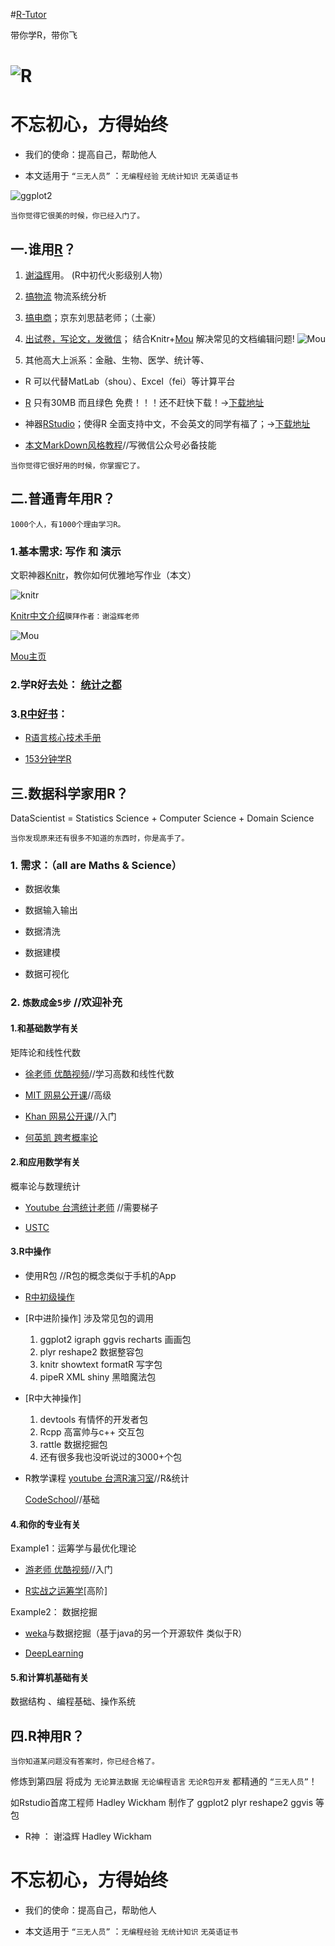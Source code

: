 #[R-Tutor](http://cran.r-project.org/doc/contrib/Liu-FAQ.pdf)

带你学R，带你飞

![R](https://pbs.twimg.com/profile_images/508630159461580801/SPEYeilx_400x400.jpeg)
=======

# 不忘初心，方得始终

 * 我们的使命：提高自己，帮助他人

 * 本文适用于 `“三无人员”` ：`无编程经验` `无统计知识` `无英语证书`

![ggplot2](https://github.com/harryprince/R-Tutor/blob/master/R%26ggplot2/气泡图.png)

`当你觉得它很美的时候，你已经入门了。`


## 一.谁用[R](http://mirror.bjtu.edu.cn/cran/)？

1. [谢溢辉](http://yihui.name/cn/)用。 (R中初代火影级别人物）

2. [搞物流](https://github.com/harryprince/Operation-Research-with-R) 物流系统分析
3. [搞电商](http://www.bjt.name/2014/09/mail-from-audience/)；京东刘思喆老师；（土豪）

4. [出试卷，写论文，发微信](http://www.loyhome.com/%E6%9C%89%E8%B6%A3%E7%9A%84r%E5%8C%85-%E8%AF%95%E5%8D%B7%E7%94%9F%E6%88%90%E5%99%A8-2/)； 结合Knitr+[Mou](http://25.io/mou/) 解决常见的文档编辑问题! 
![Mou](https://github.com/harryprince/R-Tutor/blob/master/R-MarkDown/Mou%E4%BE%8B%E5%AD%90.png)

5. 其他高大上派系：金融、生物、医学、统计等、

* R 可以代替MatLab（shou）、Excel（fei）等计算平台

* [R](http://mirror.bjtu.edu.cn/cran/)
只有30MB 而且绿色 免费！！！还不赶快下载！→[下载地址](http://mirror.bjtu.edu.cn/cran/)

* 神器[RStudio](http://www.rstudio.com/products/rstudio/download/)；使得R 全面支持中文，不会英文的同学有福了；→[下载地址](http://www.rstudio.com/products/rstudio/download/)

* [本文MarkDown风格教程](https://github.com/harryprince/R-Tutor/tree/master/R-MarkDown)//写微信公众号必备技能


`当你觉得它很好用的时候，你掌握它了。`

## 二.普通青年用R？

`1000个人，有1000个理由学习R。`


### 1.基本需求: 写作 和 演示

文职神器[Knitr](http://yihui.name/knitr/)，教你如何优雅地写作业（本文）

![knitr](http://yihui.name/knitr/images/knit-logo.png)

[Knitr中文介绍]( http://cos.name/tag/knitr/)```膜拜作者：谢溢辉老师```

![Mou](http://liveyourbestdreams.com/images/mou-icon-20111010.gif)

[Mou主页](http://25.io/mou/)

### 2.学R好去处：  [统计之都](http://cos.name)


### 3.[R中好书](https://github.com/harryprince/R-Tutor/tree/master/R%E4%B9%A6)：

* [R语言核心技术手册](http://item.jd.com/11520666.html?utm_source=p.yiqifa.com&utm_medium=tuiguang&utm_campaign=t_1_755954&utm_term=42fad2096e0d4ec99989abb0855e0248)

* [153分钟学R](http://cran.r-project.org/doc/contrib/Liu-FAQ.pdf)

## 三.数据科学家用R？

DataScientist = Statistics Science + Computer Science + Domain Science

`当你发现原来还有很多不知道的东西时，你是高手了。`

### 1. 需求：（all are Maths & Science）

* 数据收集    

* 数据输入输出  

* 数据清洗    

* 数据建模

* 数据可视化

### 2.  ```炼数成金5步```   //欢迎补充

#### 1.和基础数学有关

矩阵论和线性代数

* [徐老师 优酷视频](http://i.youku.com/u/UMTIwMTA4MDczNg==)//学习高数和线性代数

* [MIT 网易公开课](http://v.163.com/special/opencourse/daishu.html)//高级

* [Khan 网易公开课](http://v.163.com/special/Khan/linearalgebra.html)//入门

* [何英凯 跨考概率论](http://v.kuakao.com/video/specialPlay.action?specialId=24&videoId=865)
#### 2.和应用数学有关

 概率论与数理统计

* [Youtube 台湾统计老师](https://www.youtube.com/channel/UCp4PY14p-zim26ACwfCzTvQ) //需要梯子

* [USTC](http://staff.ustc.edu.cn/~zwp/teach.htm) 


#### 3.R中操作

* 使用R包 //R包的概念类似于手机的App

* [R中初级操作](https://github.com/harryprince/R-Tutor/tree/master/R%26Matrix)

* [R中进阶操作] 涉及常见包的调用

	1. ggplot2 igraph ggvis recharts 画画包
	2. plyr reshape2 数据整容包
	3. knitr showtext formatR 写字包
	4. pipeR XML shiny 黑暗魔法包	
	
* [R中大神操作]
	1. devtools 有情怀的开发者包
	2. Rcpp   高富帅与c++ 交互包
	3. rattle 数据挖掘包
	4. 还有很多我也没听说过的3000+个包

* R教学课程
	[youtube 台湾R演习室](https://www.youtube.com/watch?v=STcIxf_vUWY&list=PL5AC0ADBF65924EAD)//R&统计

	[CodeSchool](http://tryr.codeschool.com)//基础
		
#### 4.和你的专业有关

Example1：运筹学与最优化理论 

* [游老师 优酷视频](http://i.youku.com/u/UMjA2MTkyNTA0/videos)//入门

*  [R实战之运筹学](https://github.com/harryprince/Operation-Research-with-R)[高阶]

Example2： 数据挖掘

* [weka](http://www.cs.waikato.ac.nz/ml/weka/downloading.html)与数据挖掘（基于java的另一个开源软件 类似于R）

* [DeepLearning](http://www.cnblogs.com/tornadomeet/archive/2012/05/24/2515980.html)  

#### 5.和计算机基础有关

数据结构 、编程基础、操作系统

## 四.R神用R？

`当你知道某问题没有答案时，你已经合格了。`

修炼到第四层 将成为 `无论算法数据` `无论编程语言` `无论R包开发` 都精通的 `“三无人员”`！

如Rstudio首席工程师 Hadley Wickham 制作了 ggplot2 plyr reshape2 ggvis 等包

* R神 ： 谢溢辉     Hadley Wickham 

# 不忘初心，方得始终

 * 我们的使命：提高自己，帮助他人

 * 本文适用于 `“三无人员”` ：`无编程经验` `无统计知识` `无英语证书`





